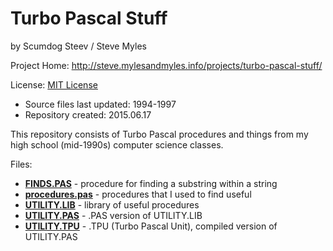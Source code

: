 # Turbo Pascal Stuff
by Scumdog Steev / Steve Myles

Project Home:  http://steve.mylesandmyles.info/projects/turbo-pascal-stuff/

License: [MIT License](https://github.com/scumdogsteev/turbo-pascal-stuff/blob/master/LICENSE)

- Source files last updated:  1994-1997
- Repository created:  2015.06.17

This repository consists of Turbo Pascal procedures and things from my high school 
(mid-1990s) computer science classes.

Files:

- [**FINDS.PAS**](FINDS.PAS) - procedure for finding a substring within a string
- [**procedures.pas**](procedures.pas) - procedures that I used to find useful
- [**UTILITY.LIB**](UTILITY.LIB) - library of useful procedures
- [**UTILITY.PAS**](UTILITY.PAS) - .PAS version of UTILITY.LIB
- [**UTILITY.TPU**](UTILITY.TPU) - .TPU (Turbo Pascal Unit), compiled version of UTILITY.PAS